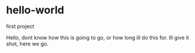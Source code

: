 # hello-world
first project

Hello, dont know how this is going to go, or how long ill do this for.
Ill give it shot, here we go.
